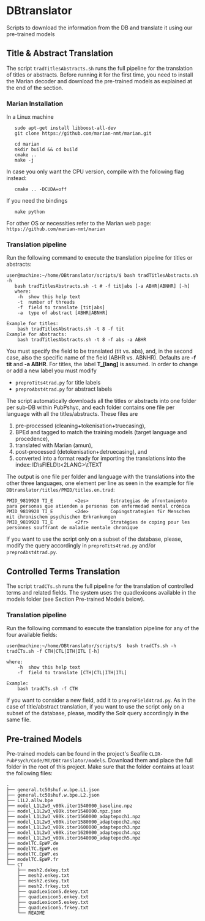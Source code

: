 # DBtranslator

Scripts to download the information from the DB and translate it using our pre-trained models

## Title & Abstract Translation
The script ```tradTitlesAbstracts.sh``` runs the full pipeline for the translation of titles or abstracts. Before running it for the first time, you need to install the Marian decoder and download the pre-trained models as explained at the end of the section.

### Marian Installation
In a Linux machine
```
   sudo apt-get install libboost-all-dev
   git clone https://github.com/marian-nmt/marian.git
```

```
   cd marian
   mkdir build && cd build
   cmake .. 
   make -j 
```

In case you only want the CPU version, compile with the following flag instead:
```
   cmake .. -DCUDA=off
```

If you need the bindings
```
   make python
```
For other OS or necessities refer to the Marian web page:
```https://github.com/marian-nmt/marian```

### Translation pipeline
Run the following command to execute the translation pipeline for titles or abstracts:
```
user@machine:~/home/DBtranslator/scripts/$ bash tradTitlesAbstracts.sh -h
   bash tradTitlesAbstracts.sh -t # -f tit|abs [-a ABHR|ABNHR] [-h] 
   where:
    -h  show this help text
    -t  number of threads
    -f  field to translate [tit|abs]
    -a  type of abstract [ABHR|ABNHR]
```
```
Example for titles:
    bash tradTitlesAbstracts.sh -t 8 -f tit
Example for abstracts:
    bash tradTitlesAbstracts.sh -t 8 -f abs -a ABHR
```

You must specify the field to be translated (tit vs. abs), and, in the second case, also the specific name of the field (ABHR vs. ABNHR). Defaults are **-f tit** and **-a ABHR**. For titles, the label **T_[lang]** is assumed. In order to change or add a new label you must modify
* `preproTits4trad.py` for title labels
* `preproAbst4trad.py` for abstract labels

The script automatically downloads all the titles or abstracts into one folder per sub-DB within PubPshyc, and each folder contains one file per language with all the titles/abstracts. These files are 
1.  pre-processed (cleaning+tokenisation+truecasing), 
2.  BPEd and tagged to match the training models (target language and procedence), 
3.  translated with Marian (amun), 
4.  post-processed (detokenisation+detruecasing), and 
5.  converted into a format ready for importing the translations into the index:
    ID\sFIELD\t<2LANG>\tTEXT

The output is one file per folder and language with the translations into the other three languages, one element per line
as seen in the example for file ```DBtranslator/titles/PMID/titles.en.trad```:

```
PMID_9819920 TI_E        <2es>        Estrategias de afrontamiento para personas que atienden a personas con enfermedad mental crónica
PMID_9819920 TI_E        <2de>        Copingstrategien für Menschen mit chronischem psychischen Erkrankungen
PMID_9819920 TI_E        <2fr>        Stratégies de coping pour les personnes souffrant de maladie mentale chronique
```

If you want to use the script only on a subset of the database, please, modify the query accordingly in `preproTits4trad.py` and/or `preproAbst4trad.py`.


## Controlled Terms Translation
The script ```tradCTs.sh``` runs the full pipeline for the translation of controlled terms and related fields. The system uses the quadlexicons available in the models folder (see Section Pre-trained Models below).

### Translation pipeline
Run the following command to execute the translation pipeline for any of the four available fields:
```
user@machine:~/home/DBtranslator/scripts/$  bash tradCTs.sh -h
tradCTs.sh -f CTH|CTL|ITH|ITL [-h] 

where:
    -h  show this help text
    -f  field to translate [CTH|CTL|ITH|ITL]
```
```
Example:
    bash tradCTs.sh -f CTH
```

If you want to consider a new field, add it to `preproField4trad.py`. As in the case of title/abstract translation, if you want to use the script only on a subset of the database, please, modify the Solr query accordingly in the same file.

## Pre-trained Models

Pre-trained models can be found in the project's Seafile ```CLIR-PubPsych/Code/MT/DBtranslator/models```. Download them and place the full folder in the root of this project. Make sure that the folder contains at least the following files: 

```
.
├── general.tc50shuf.w.bpe.L1.json
├── general.tc50shuf.w.bpe.L2.json
├── L1L2.allw.bpe
├── model_L1L2w3_v80k.iter1540000_baseline.npz
├── model_L1L2w3_v80k.iter1540000.npz.json
├── model_L1L2w3_v80k.iter1560000_adaptepoch1.npz
├── model_L1L2w3_v80k.iter1580000_adaptepoch2.npz
├── model_L1L2w3_v80k.iter1600000_adaptepoch3.npz
├── model_L1L2w3_v80k.iter1620000_adaptepoch4.npz
├── model_L1L2w3_v80k.iter1640000_adaptepoch5.npz
├── modelTC.EpWP.de
├── modelTC.EpWP.en
├── modelTC.EpWP.es
├── modelTC.EpWP.fr
└── CT
    ├── mesh2.dekey.txt
    ├── mesh2.enkey.txt
    ├── mesh2.eskey.txt
    ├── mesh2.frkey.txt
    ├── quadLexicon5.dekey.txt
    ├── quadLexicon5.enkey.txt
    ├── quadLexicon5.eskey.txt
    ├── quadLexicon5.frkey.txt
    └── README
```


